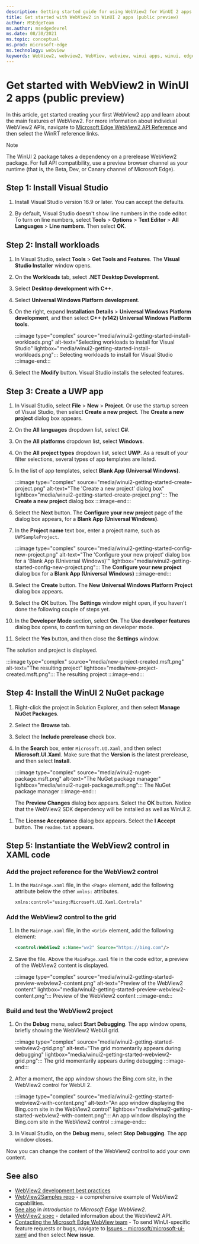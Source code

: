```yaml
---
description: Getting started guide for using WebView2 for WinUI 2 apps.
title: Get started with WebView2 in WinUI 2 apps (public preview)
author: MSEdgeTeam
ms.author: msedgedevrel
ms.date: 08/30/2021
ms.topic: conceptual
ms.prod: microsoft-edge
ms.technology: webview
keywords: WebView2, webview2, WebView, webview, winui apps, winui, edge, CoreWebView2, browser control, edge html, get started, Get Started, .NET
---
```

# Get started with WebView2 in WinUI 2 apps (public preview)

In this article, get started creating your first WebView2 app and learn about the main features of WebView2. For more information about individual WebView2 APIs, navigate to [Microsoft Edge WebView2 API Reference](../webview2-api-reference.md) and then select the WinRT reference links.

> [!NOTE]
> The WinUI 2 package takes a dependency on a prerelease WebView2 package.  For full API compatibility, use a preview browser channel as your runtime (that is, the Beta, Dev, or Canary channel of Microsoft Edge).


## Step 1\: Install Visual Studio

1.  Install Visual Studio version 16.9 or later.  You can accept the defaults.

1.  By default, Visual Studio doesn't show line numbers in the code editor.  To turn on line numbers, select **Tools** > **Options** > **Text Editor** > **All Languages** > **Line numbers**.  Then select **OK**.


## Step 2\: Install workloads

1.  In Visual Studio, select **Tools** > **Get Tools and Features**.  The **Visual Studio Installer** window opens.

1.  On the **Workloads** tab, select **.NET Desktop Development**.

1.  Select **Desktop development with C++**.

1.  Select **Universal Windows Platform development**.

1. On the right, expand **Installation Details** > **Universal Windows Platform development**, and then select **C++ (v142) Universal Windows Platform tools**.

    :::image type="complex" source="media/winui2-getting-started-install-workloads.png" alt-text="Selecting workloads to install for Visual Studio" lightbox="media/winui2-getting-started-install-workloads.png":::
       Selecting workloads to install for Visual Studio
    :::image-end:::

1.  Select the **Modify** button.  Visual Studio installs the selected features.


## Step 3\: Create a UWP app

1.  In Visual Studio, select **File** > **New** > **Project**.  Or use the startup screen of Visual Studio, then select **Create a new project**.  The **Create a new project** dialog box appears.

1.  On the **All languages** dropdown list, select **C#**.

1.  On the **All platforms** dropdown list, select **Windows**.

1.  On the **All project types** dropdown list, select **UWP**.  As a result of your filter selections, several types of app templates are listed.

1.  In the list of app templates, select **Blank App (Universal Windows)**.

    :::image type="complex" source="media/winui2-getting-started-create-project.png" alt-text="The 'Create a new project' dialog box" lightbox="media/winui2-getting-started-create-project.png":::
       The **Create a new project** dialog box
    :::image-end:::

1.  Select the **Next** button.  The **Configure your new project** page of the dialog box appears, for a **Blank App (Universal Windows)**.

1.  In the **Project name** text box, enter a project name, such as `UWPSampleProject`.

    :::image type="complex" source="media/winui2-getting-started-config-new-project.png" alt-text="The 'Configure your new project' dialog box for a 'Blank App (Universal Windows)'" lightbox="media/winui2-getting-started-config-new-project.png":::
       The **Configure your new project** dialog box for a **Blank App (Universal Windows)**
    :::image-end:::

1.  Select the **Create** button.  The **New Universal Windows Platform Project** dialog box appears.

1.  Select the **OK** button.  The **Settings** window might open, if you haven't done the following couple of steps yet.

1.  In the **Developer Mode** section, select **On**.  The **Use developer features** dialog box opens, to confirm turning on developer mode.

1.  Select the **Yes** button, and then close the **Settings** window.

The solution and project is displayed.

:::image type="complex" source="media/new-project-created.msft.png" alt-text="The resulting project" lightbox="media/new-project-created.msft.png":::
    The resulting project
:::image-end:::


## Step 4\: Install the WinUI 2 NuGet package

1.  Right-click the project in Solution Explorer, and then select **Manage NuGet Packages**.

1.  Select the **Browse** tab.

1.  Select the **Include prerelease** check box.

1.  In the **Search** box, enter `Microsoft.UI.Xaml`, and then select **Microsoft.UI.Xaml**.  Make sure that the **Version** is the latest prerelease, and then select **Install**.

    :::image type="complex" source="media/winui2-nuget-package.msft.png" alt-text="The NuGet package manager" lightbox="media/winui2-nuget-package.msft.png":::
       The NuGet package manager
    :::image-end:::

    The **Preview Changes** dialog box appears.  Select the **OK** button.  Notice that the WebView2 SDK dependency will be installed as well as WinUI 2.

<!-- "Microsoft.UI.Xaml" here is equiv to WinUI 2; same team -->

1.  The **License Acceptance** dialog box appears.  Select the **I Accept** button.  The `readme.txt` appears.

<!-- note: install halted after only WinUI 2 component, it didn't seem to install WebView2 even though that was the 2nd item listed.  assume that's ok now on my machine. -->


## Step 5\: Instantiate the WebView2 control in XAML code

### Add the project reference for the WebView2 control

1.  In the `MainPage.xaml` file, in the `<Page>` element, add the following attribute below the other `xmlns:` attributes.

    ```xml
    xmlns:control="using:Microsoft.UI.Xaml.Controls"
    ```

### Add the WebView2 control to the grid

1.  In the `MainPage.xaml` file, in the `<Grid>` element, add the following element:

    ```xml
    <control:WebView2 x:Name="wv2" Source="https://bing.com"/>
    ```

1.  Save the file.  Above the `MainPage.xaml` file in the code editor, a preview of the WebView2 content is displayed.

    :::image type="complex" source="media/winui2-getting-started-preview-webview2-content.png" alt-text="Preview of the WebView2 content" lightbox="media/winui2-getting-started-preview-webview2-content.png":::
       Preview of the WebView2 content
    :::image-end:::

### Build and test the WebView2 project

1.  On the **Debug** menu, select **Start Debugging**.  The app window opens, briefly showing the WebView2 WebUI grid.

    :::image type="complex" source="media/winui2-getting-started-webview2-grid.png" alt-text="The grid momentarily appears during debugging" lightbox="media/winui2-getting-started-webview2-grid.png":::
       The grid momentarily appears during debugging
    :::image-end:::

1.  After a moment, the app window shows the Bing.com site, in the WebView2 control for WebUI 2.

    :::image type="complex" source="media/winui2-getting-started-webview2-with-content.png" alt-text="An app window displaying the Bing.com site in the WebView2 control" lightbox="media/winui2-getting-started-webview2-with-content.png":::
       An app window displaying the Bing.com site in the WebView2 control
    :::image-end:::

1.  In Visual Studio, on the **Debug** menu, select **Stop Debugging**.  The app window closes.

Now you can change the content of the WebView2 control to add your own content.


<!-- ====================================================================== -->
## See also

*  [WebView2 development best practices][WV2BestPractices]
*  [WebView2Samples repo][GithubMicrosoftedgeWebview2samplesMain] - a comprehensive example of WebView2 capabilities.
*  [See also][Webview2IndexNextSteps] in _Introduction to Microsoft Edge WebView2_.
*  [WebView2 spec][GithubMicrosoftMicrosoftUiXamlSpecsWebview2] - detailed information about the WebView2 API.
*  [Contacting the Microsoft Edge WebView team][Contact] - To send WinUI-specific feature requests or bugs, navigate to [Issues - microsoft/microsoft-ui-xaml][GithubMicrosoftMicrosoftUiXamlIssues] and then select **New issue**.


<!-- ====================================================================== -->
<!-- links -->
[Contact]: ../contact.md "Contacting the Microsoft Edge WebView team | Microsoft Edge Developer documentation"
[WV2BestPractices]: ../concepts/developer-guide.md "WebView2 development best practices | Microsoft Docs"
[Webview2IndexNextSteps]: ../index.md#see-also "See also - Introduction to Microsoft Edge WebView2 | Microsoft Docs"
<!-- external links -->
[GithubMicrosoftMicrosoftUiXamlIssues]: https://github.com/microsoft/microsoft-ui-xaml/issues "Issues - microsoft/microsoft-ui-xaml | GitHub"
[GithubMicrosoftMicrosoftUiXamlSpecsWebview2]: https://github.com/microsoft/microsoft-ui-xaml-specs/blob/master/active/WebView2/WebView2_spec.md "WebView2 spec - microsoft/microsoft-ui-xaml-specs | GitHub"
[GithubMicrosoftedgeWebview2samplesMain]: https://github.com/MicrosoftEdge/WebView2Samples "WebView2 Samples - MicrosoftEdge/WebView2Samples | GitHub"
